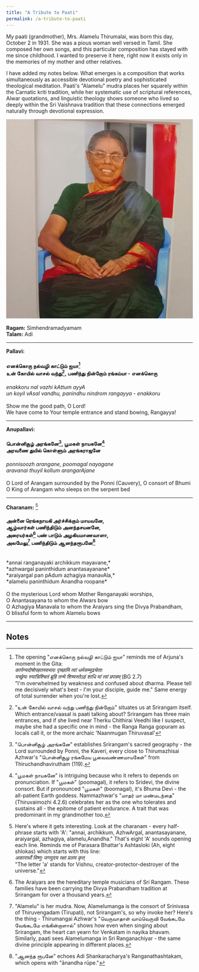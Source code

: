 ```yaml
---
title: "A Tribute to Paati"
permalink: /a-tribute-to-paati
---
```


My paati (grandmother), Mrs. Alamelu Thirumalai, was born this day, October 2 in 1931. She was a pious woman well versed in Tamil. She composed her own songs, and this particular composition has stayed with me since childhood. I wanted to preserve it here, right now it exists only in the memories of my mother and other relatives. 

I have added my notes below. What emerges is a composition that works simultaneously as accessible devotional poetry and sophisticated theological meditation. Paati's "Alamelu" mudra places her squarely within the Carnatic kriti tradition, while her systematic use of scriptural references, Alwar quotations, and linguistic theology shows someone who lived so deeply within the Sri Vaishnava tradition that these connections emerged naturally through devotional expression. 


![](../images/paati.jpeg)


**Ragam:** Simhendramadyamam<br>
**Talam:** Adi

---

**Pallavi:**
#### எனக்கொரு நல்வழி காட்டும் ஐயா[^1]<br>உன் கோயில் வாசல் வந்து[^2], பணிந்து நின்றோம் ரங்கய்யா - எனக்கொரு
*enakkoru nal vazhi kAttum ayyA*<br>
*un koyil vAsal vandhu, panindhu nindrom rangayya - enakkoru*<br>
<br>
Show me the good path, O Lord!<br>
We have come to Your temple entrance and stand bowing, Rangayya!<br>

---

**Anupallavi:**
#### பொன்னிசூழ் அரங்கனே[^3], பூமகள் நாயகனே[^4]<br>அரவணை துயில் கொள்ளும் அரங்கராஜனே<br>
*ponnisoozh arangane, poomagal nayagane*<br>
*aravanai thuyil kollum arangarAjane*<br>
<br>
O Lord of Arangam surrounded by the Ponni (Cauvery), O consort of Bhumi<br>
O King of Arangam who sleeps on the serpent bed<br>

---

**Charanam:** [^5]
#### அன்னை ரெங்கநாயகி அர்ச்சிக்கும் மாயவனே,<br>ஆழ்வார்கள் பணிந்திடும் அனந்தசயனனே,<br>அரையர்கள்[^6] பண் பாடும் அழகியமாணவாளா,<br>அலமேலு[^7] பணிந்திடும் ஆனந்தரூபனே[^8]<br>
<br>
*annai ranganayaki archikkum mayavane,*<br>
*azhwargal paninthidum anantasayanane*<br>
*araiyargal pan pAdum azhagiya manavAla,*<br>
*alamelu paninthidum Anandha roopane*<br>
<br>
O the mysterious Lord whom Mother Renganayaki worships,<br>
O Anantasayana to whom the Alwars bow<br>
O Azhagiya Manavala to whom the Araiyars sing the Divya Prabandham,<br>
O blissful form to whom Alamelu bows<br>

---

## Notes


[^1]: The opening "எனக்கொரு நல்வழி காட்டும் ஐயா" reminds me of Arjuna's moment in the Gita:<br>*कार्पण्यदोषोपहतस्वभावः पृच्छामि त्वां धर्मसम्मूढचेताः*<br>*यच्छ्रेयः स्यान्निश्चितं ब्रूहि तन्मे शिष्यस्तेऽहं शाधि मां त्वां प्रपन्नम्* (BG 2.7)<br>"I'm overwhelmed by weakness and confused about dharma. Please tell me decisively what's best - I'm your disciple, guide me." Same energy of total surrender when you're lost.

[^2]: "உன் கோயில் வாசல் வந்து பணிந்து நின்றோம்" situates us at Srirangam itself. Which entrance/vaasal is paati talking about? Srirangam has three main entrances, and if she lived near Therku Chithirai Veedhi like I suspect, maybe she had a specific one in mind - the Ranga Ranga gopuram as locals call it, or the more archaic 'Naanmugan Thiruvasal'

[^3]: "பொன்னிசூழ் அரங்கனே" establishes Srirangam's sacred geography - the Lord surrounded by Ponni, the Kaveri, every close to Thirumazhisai Azhwar's "பொன்னிசூழ ரங்கமேய பூவைவண்ணமாயகேள்" from Thiruchandhavirutham (119).

[^4]: "பூமகள் நாயகனே" is intriguing because who it refers to depends on pronunciation. If "பூமகள்" (poomagal), it refers to Sridevi, the divine consort. But if pronounced "பூமகள்" (boomagal), it's Bhuma Devi - the all-patient Earth goddess. Nammazhwar's "மாதர் மா மண்மடந்தை" (Thiruvaimozhi 4.2.6) celebrates her as the one who tolerates and sustains all - the epitome of patient endurance. A trait that was predominant in my grandmother too.

[^5]: Here's where it gets interesting. Look at the charanam - every half-phrase starts with 'A': "annai, archikkum, AzhwArgal, anantasayanane, araiyargal, azhagiya, alamelu,Anandha." That's eight 'A' sounds opening each line. Reminds me of Parasara Bhattar's Ashtasloki (Ah, eight shlokas) which starts with this line:<br>*अकारार्थो विष्णुः जगदुदय रक्षा प्रलय कृत्*<br>"The letter 'a' stands for Vishnu, creator-protector-destroyer of the universe."

[^6]: The Araiyars are the hereditary temple musicians of Sri Rangam. These families have been carrying the Divya Prabandham tradition at Srirangam for over a thousand years.

[^7]: "Alamelu" is her mudra. Now, Alamelumanga is the consort of Srinivasa of Thiruvengadam (Tirupati), not Srirangam's, so why invoke her? Here's the thing - Thirumangai Azhwar's "வெருவாதாள் வாய்வெருவி வேங்கடமே வேங்கடமே எங்கின்றாளால்" shows how even when singing about Srirangam, the heart can yearn for Venkatam in nayika bhavam. Similarly, paati sees Alamelumanga in Sri Ranganachiyar - the same divine principle appearing in different places.

[^8]: "ஆனந்த ரூபனே" echoes Adi Shankaracharya's Ranganathashtakam, which opens with "ānandha rūpe."
